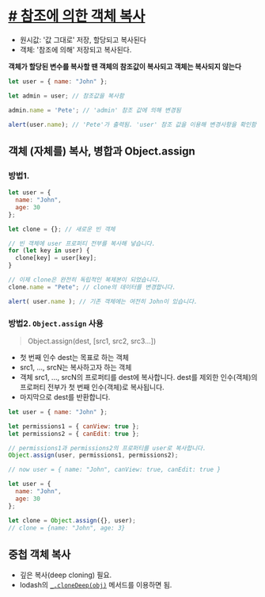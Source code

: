 # [# 참조에 의한 객체 복사](https://ko.javascript.info/object-copy)
* 원시값: '값 그대로' 저장, 할당되고 복사된다
* 객체: '참조에 의해' 저장되고 복사된다.

**객체가 할당된 변수를 복사할 땐 객체의 참조값이 복사되고 객체는 복사되지 않는다**
```javascript
let user = { name: "John" };

let admin = user; // 참조값을 복사함

admin.name = 'Pete'; // 'admin' 참조 값에 의해 변경됨

alert(user.name); // 'Pete'가 출력됨. 'user' 참조 값을 이용해 변경사항을 확인함
```

## 객체 (자체를) 복사, 병합과 Object.assign
### 방법1. 
```javascript
let user = {
  name: "John",
  age: 30
};

let clone = {}; // 새로운 빈 객체

// 빈 객체에 user 프로퍼티 전부를 복사해 넣습니다.
for (let key in user) {
  clone[key] = user[key];
}

// 이제 clone은 완전히 독립적인 복제본이 되었습니다.
clone.name = "Pete"; // clone의 데이터를 변경합니다.

alert( user.name ); // 기존 객체에는 여전히 John이 있습니다.
```
### 방법2. `Object.assign` 사용
> Object.assign(dest, [src1, src2, src3...])

* 첫 번째 인수 dest는 목표로 하는 객체
* src1, ..., srcN는 복사하고자 하는 객체
* 객체 src1, ..., srcN의 프로퍼티를 dest에 복사합니다. dest를 제외한 인수(객체)의 프로퍼티 전부가 첫 번째 인수(객체)로 복사됩니다.
* 마지막으로 dest를 반환합니다.

```javascript
let user = { name: "John" };

let permissions1 = { canView: true };
let permissions2 = { canEdit: true };

// permissions1과 permissions2의 프로퍼티를 user로 복사합니다.
Object.assign(user, permissions1, permissions2);

// now user = { name: "John", canView: true, canEdit: true }
```
```javascript
let user = {
  name: "John",
  age: 30
};

let clone = Object.assign({}, user);
// clone = {name: "John", age: 3}
```

## 중첩 객체 복사
* 깊은 복사(deep cloning) 필요.
* lodash의 [`_.cloneDeep(obj)`](https://lodash.com/docs/4.17.15#cloneDeep) 메서드를 이용하면 됨.
